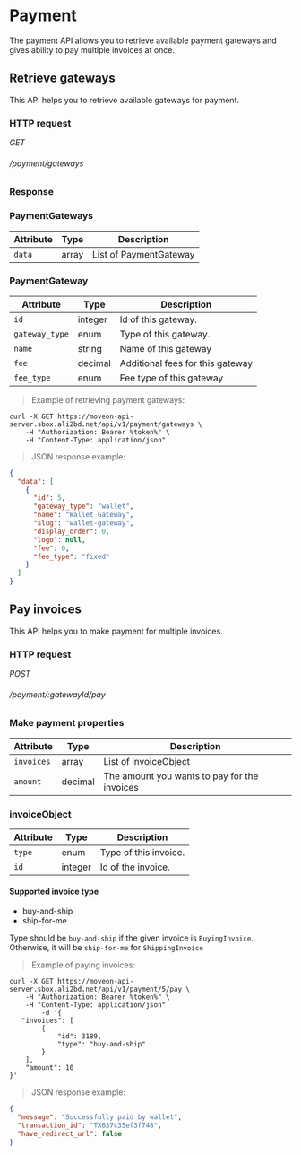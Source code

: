 # Payment #

The payment API allows you to retrieve available payment gateways 
and gives ability to pay multiple invoices at once.


## Retrieve gateways ##

This API helps you to retrieve available gateways for payment.


### HTTP request ###

<div class="api-endpoint">
	<div class="endpoint-data">
		<i class="label label-post">GET</i>
		<h6>/payment/gateways</h6>
	</div>
</div>

### Response ###

### PaymentGateways ###

| Attribute | Type   | Description            |
|-----------|--------|------------------------|
| `data`    | array  | List of PaymentGateway |

### PaymentGateway ###

| Attribute      | Type    | Description                      |
|----------------|---------|----------------------------------|
| `id`           | integer | Id of this gateway.              |
| `gateway_type` | enum    | Type of this gateway.            |
| `name`         | string  | Name of this gateway             |
| `fee`          | decimal | Additional fees for this gateway |
| `fee_type`     | enum    | Fee type of this gateway         |


> Example of retrieving payment gateways:

```shell
curl -X GET https://moveon-api-server.sbox.ali2bd.net/api/v1/payment/gateways \
	-H "Authorization: Bearer %token%" \
	-H "Content-Type: application/json"
```

> JSON response example:

```json
{
  "data": [
    {
      "id": 5,
      "gateway_type": "wallet",
      "name": "Wallet Gateway",
      "slug": "wallet-gateway",
      "display_order": 0,
      "logo": null,
      "fee": 0,
      "fee_type": "fixed"
    }
  ]
}
```



## Pay invoices ##

This API helps you to make payment for multiple invoices.

### HTTP request ###

<div class="api-endpoint">
	<div class="endpoint-data">
		<i class="label label-post">POST</i>
		<h6>/payment/:gatewayId/pay</h6>
	</div>
</div>

### Make payment properties ###

| Attribute  | Type    | Description                                  |
|------------|---------|----------------------------------------------|
| `invoices` | array   | List of invoiceObject                        |
| `amount`   | decimal | The amount you wants to pay for the invoices |

### invoiceObject ###

| Attribute   | Type    | Description                                                 |
|-------------|---------|-------------------------------------------------------------|
| `type`      | enum    | Type of this invoice.                                       |
| `id`        | integer | Id of the invoice.                                          |


#### Supported invoice type ####
- buy-and-ship
- ship-for-me

Type should be `buy-and-ship` if the given invoice is `BuyingInvoice`.
Otherwise, it will be `ship-for-me` for `ShippingInvoice`

> Example of paying invoices:

```shell
curl -X GET https://moveon-api-server.sbox.ali2bd.net/api/v1/payment/5/pay \
	-H "Authorization: Bearer %token%" \
	-H "Content-Type: application/json"
		-d '{
   "invoices": [
        {
            "id": 3189,
            "type": "buy-and-ship"
        }
    ],
    "amount": 10
}'
```

> JSON response example:

```json
{
  "message": "Successfully paid by wallet",
  "transaction_id": "TX637c35ef3f748",
  "have_redirect_url": false
}
```
